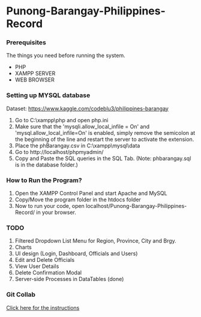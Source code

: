 # Punong-Barangay-Philippines-Record

### Prerequisites

The things you need before running the system.

* PHP 
* XAMPP SERVER
* WEB BROWSER

### Setting up MYSQL database

Dataset: https://www.kaggle.com/codeblu3/philippines-barangay

1. Go to C:\xampp\php and open php.ini
2. Make sure that the 'mysqli.allow_local_infile = On' and 'mysql.allow_local_infile=On' is enabled, simply remove the semicolon at the beginning of the line and restart the server to activate the extension. 
3. Place the phBarangay.csv in C:\xampp\mysql\data
4. Go to http://localhost/phpmyadmin/
5. Copy and Paste the SQL queries in the SQL Tab. (Note: phbarangay.sql is in the database folder.)


### How to Run the Program?

1. Open the XAMPP Control Panel and start Apache and MySQL
2. Copy/Move the program folder in the htdocs folder 
3. Now to run your code, open localhost/Punong-Barangay-Philippines-Record/ in your browser. 

### TODO

1. Filtered Dropdown List Menu for Region, Province, City and Brgy.
2. Charts
3. UI design (Login, Dashboard, Officials and Users)
4. Edit and Delete Officials
5. View User Details
6. Delete Confirmation Modal
7. Server-side Processes in DataTables (done)

### Git Collab
[Click here for the instructions](https://github.com/herzliyaaa/Punong-Barangay-Philippines-Record/blob/master/gitcollab.md)


